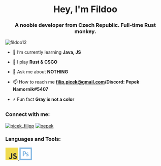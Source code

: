 <h1 align="center">Hey, I'm Fildoo</h1>
<h3 align="center">A noobie developer from Czech Republic. Full-time Rust monkey.</h3>

<p align="left"> <img src="https://komarev.com/ghpvc/?username=fildoo12&label=Profile%20views&color=0e75b6&style=flat" alt="fildoo12" /> </p>



- 🌱 I’m currently learning **Java, JS**

- 👯 I play **Rust & CSGO**

- 💬 Ask me about **NOTHING**

- 📫 How to reach me **filip.picek@gmail.com/Discord: Pepek Namornik#5407**

- ⚡ Fun fact **Gray is not a color**

<h3 align="left">Connect with me:</h3>
<p align="left">
<a href="https://instagram.com/picek_filipp" target="blank"><img align="center" src="https://raw.githubusercontent.com/rahuldkjain/github-profile-readme-generator/master/src/images/icons/Social/instagram.svg" alt="picek_filipp" height="30" width="40" /></a>
<a href="https://www.youtube.com/@pepekrust" target="blank"><img align="center" src="https://raw.githubusercontent.com/rahuldkjain/github-profile-readme-generator/master/src/images/icons/Social/youtube.svg" alt="pepek" height="30" width="40" /></a>
</p>

<h3 align="left">Languages and Tools:</h3>
<p align="left"> <a href="https://developer.mozilla.org/en-US/docs/Web/JavaScript" target="_blank" rel="noreferrer"> <img src="https://raw.githubusercontent.com/devicons/devicon/master/icons/javascript/javascript-original.svg" alt="javascript" width="40" height="40"/> </a> <a href="https://www.photoshop.com/en" target="_blank" rel="noreferrer"> <img src="https://raw.githubusercontent.com/devicons/devicon/master/icons/photoshop/photoshop-line.svg" alt="photoshop" width="40" height="40"/> </a> </p>

